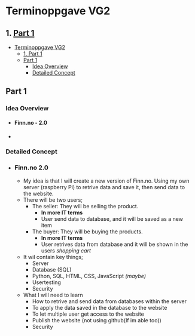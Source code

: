 # Terminoppgave VG2

## 1. [Part 1](#part-1)
- [Terminoppgave VG2](#terminoppgave-vg2)
  - [1. Part 1](#1-part-1)
  - [Part 1](#part-1)
    - [Idea Overview](#idea-overview)
    - [Detailed Concept](#detailed-concept)


## Part 1
### Idea Overview
- #### Finn.no - 2.0
- #### 

### Detailed Concept
- ### Finn.no 2.0
   - My idea is that I will create a new version of Finn.no. Using my own server (raspberry Pi) to retrive data and save it, then send data to the website.
   - There will be two users;
      - The seller: They will be selling the product.
         - **In more IT terms**
         - User send data to database, and it will be saved as a new item
      - The buyer: They will be buying the products.
         - **In more IT terms**
         - User retrives data from database and it will be shown in the users *shopping cart*
   - It wil contain key things;
      - Server
      - Database (SQL)
      - Python, SQL, HTML, CSS, JavaScript *(maybe)*
      - Usertesting
      - Security
   - What I will need to learn
      - How to retrive and send data from databases within the server
      - To apply the data saved in the database to the website
      - To let multiple user get access to the website
      - Publish the website (not using github(If im able too))
      - Security



